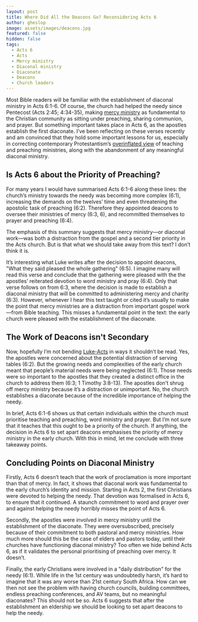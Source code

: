 ```yaml
---
layout: post
title: Where Did All the Deacons Go? Reconsidering Acts 6
author: gheslop
image: assets/images/deacons.jpg
featured: false
hidden: false
tags:
  - Acts 6
  - Acts
  - Mercy ministry
  - Diaconal ministry
  - Diaconate
  - Deacons
  - Church leaders
---
```

Most Bible readers will be familiar with the establishment of diaconal ministry in Acts 6:1-6. Of course, the church had helped the needy since Pentecost (Acts 2:45; 4:34-35), making [mercy ministry](https://rekindle.co.za/content/social-justice-as-obedience-to-god/ "Mercy Ministries and Social Justice") as fundamental to the Christian community as sitting under preaching, sharing communion, and prayer. But something important takes place in Acts 6, as the apostles establish the first diaconate. I’ve been reflecting on these verses recently and am convinced that they hold some important lessons for us, especially in correcting contemporary Protestantism’s [overinflated view](https://rekindle.co.za/content/2021-04-14-bible-believing-1-thessalonians  "More than Bible-believing ") of teaching and preaching ministries, along with the abandonment of any meaningful diaconal ministry.

## Is Acts 6 about the Priority of Preaching?

For many years I would have summarised Acts 6:1-6 along these lines: the church’s ministry towards the needy was becoming more complex (6:1), increasing the demands on the twelves’ time and even threatening the apostolic task of preaching (6:2). Therefore they appointed deacons to oversee their ministries of mercy (6:3, 6), and recommitted themselves to prayer and preaching (6:4).

The emphasis of this summary suggests that mercy ministry—or diaconal work—was both a distraction from the gospel and a second tier priority in the Acts church. But is that what we should take away from this text? I don’t think it is.

It’s interesting what Luke writes after the decision to appoint deacons, "What they said pleased the whole gathering" (6:5). I imagine many will read this verse and conclude that the gathering were pleased with the the apostles’ reiterated devotion to word ministry and pray (6:4). Only that verse follows on from 6:3, where the decision is made to establish a diaconal ministry that will be committed to administering mercy and charity (6:3). However, whenever I hear this text taught or cited it’s usually to make the point that mercy ministries are a distraction from important gospel work—from Bible teaching. This misses a fundamental point in the text: the early church were pleased with the establishment of the diaconate.

## The Work of Deacons isn't Secondary

Now, hopefully I’m not bending [Luke-Acts](https://rekindle.co.za/content/why-acts-lukes-purpose-for-writing-the-sequel/ "Luke's Sequel: Acts") in ways it shouldn’t be read. Yes, the apostles were concerned about the potential distraction of serving tables (6:2). But the growing needs and complexities of the early church meant that people’s material needs were being neglected (6:1). Those needs were so important to the apostles that they created a distinct office in the church to address them (6:3; 1 Timothy 3:8-13). The apostles don’t shrug off mercy ministry because it’s a distraction or unimportant. No, the church establishes a diaconate because of the incredible importance of helping the needy.

In brief, Acts 6:1-6 shows us that certain individuals within the church must prioritise teaching and preaching, word ministry and prayer. But I’m not sure that it teaches that this ought to be a priority of the church. If anything, the decision in Acts 6 to set apart deacons emphasises the priority of mercy ministry in the early church. With this in mind, let me conclude with three takeaway points.

## Concluding Points on Diaconal Ministry

Firstly, Acts 6 doesn’t teach that the work of proclamation is more important than that of mercy. In fact, it shows that diaconal work was fundamental to the early church’s identity and mission. Starting in Acts 2, the first Christians were devoted to helping the needy. That devotion was formalised in Acts 6, to ensure that it continued. A staunch commitment to word and prayer over and against helping the needy horribly misses the point of Acts 6.

Secondly, the apostles were involved in mercy ministry until the establishment of the diaconate. They were oversubscribed, precisely because of their commitment to both pastoral and mercy ministries. How much more should this be the case of elders and pastors today, until their churches have functioning diaconal ministry? Too often we hide behind Acts 6, as if it validates the personal prioritising of preaching over mercy. It doesn’t.

Finally, the early Christians were involved in a "daily distribution" for the needy (6:1). While life in the 1st century was undoubtedly harsh, it’s hard to imagine that it was any worse than 21st century South Africa. How can we then not see the problem with having church councils, building committees, endless preaching conferences, and AV teams, but no meaningful diaconates? This should not be so. Acts 6 suggests that after the establishment an eldership we should be looking to set apart deacons to help the needy.
